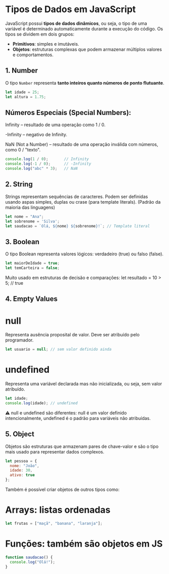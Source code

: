 # Tipos de Dados em JavaScript

JavaScript possui **tipos de dados dinâmicos**, ou seja, o tipo de uma variável é determinado automaticamente durante a execução do código. Os tipos se dividem em dois grupos:

- **Primitivos**: simples e imutáveis.
- **Objetos**: estruturas complexas que podem armazenar múltiplos valores e comportamentos.

## 1. Number

O tipo `Number` representa **tanto inteiros quanto números de ponto flutuante**.

```javascript
let idade = 25;
let altura = 1.75;
```

## Números Especiais (Special Numbers):

Infinity – resultado de uma operação como 1 / 0.

-Infinity – negativo de Infinity.

NaN (Not a Number) – resultado de uma operação inválida com números, como 0 / "texto".

```javascript
console.log(1 / 0);       // Infinity
console.log(-1 / 0);      // -Infinity
console.log("abc" * 3);   // NaN
```

## 2. String 

Strings representam sequências de caracteres. Podem ser definidas usando aspas simples, duplas ou crase (para template literals).
(Padrão da maioria das linguagens)

```javascript
let nome = "Ana";
let sobrenome = 'Silva';
let saudacao = `Olá, ${nome} ${sobrenome}!`; // Template literal
```

## 3. Boolean

O tipo Boolean representa valores lógicos: verdadeiro (true) ou falso (false).

```javascript
let maiorDeIdade = true;
let temCarteira = false;
```

Muito usado em estruturas de decisão e comparações:
let resultado = 10 > 5; // true

## 4. Empty Values

# null
Representa ausência proposital de valor. Deve ser atribuído pelo programador.
```javascript
let usuario = null; // sem valor definido ainda
```
# undefined
Representa uma variável declarada mas não inicializada, ou seja, sem valor atribuído.
```javascript
let idade;
console.log(idade); // undefined
```

⚠️ null e undefined são diferentes: null é um valor definido intencionalmente, undefined é o padrão para variáveis não atribuídas.

## 5. Object

Objetos são estruturas que armazenam pares de chave-valor e são o tipo mais usado para representar dados complexos.

```javascript
let pessoa = {
  nome: "João",
  idade: 30,
  ativo: true
};
```

Também é possível criar objetos de outros tipos como:

# Arrays: listas ordenadas
```javascript
let frutas = ["maçã", "banana", "laranja"];
```
# Funções: também são objetos em JS
```javascript
function saudacao() {
  console.log("Olá!");
}
```
